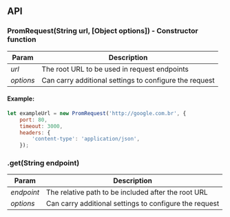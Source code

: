 ## API

### PromRequest(String url, [Object options]) - Constructor function

| Param | Description |
|-------|-------------|
| *url*     | The root URL to be used in request endpoints |
| *options* | Can carry additional settings to configure the request |

#### Example:
```javascript
let exampleUrl = new PromRequest('http://google.com.br', {
	port: 80,
	timeout: 3000,
	headers: {
		'content-type': 'application/json',
	});
```

### .get(String endpoint)

| Param | Description |
|-------|-------------|
| *endpoint*     | The relative path to be included after the root URL |
| *options* | Can carry additional settings to configure the request |